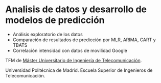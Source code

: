 # Analisis de datos y desarrollo de modelos de predicción

- Análisis exploratorio de los datos
- Comparación de resultados de predicción por MLR, ARIMA, CART y TBATS
- Correlación intensidad con datos de movilidad Google

TFM de [Máster Universitario de Ingeniería de Telecomunicación](https://www.etsit.upm.es/estudios/master-universitario-en-ingenieria-de-telecomunicacion.html).

Universidad Politécnica de Madrid. 
Escuela Superior de Ingenieros de Telecomunicación.
